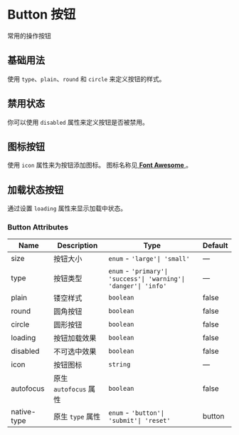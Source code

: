 # Button 按钮

常用的操作按钮

## 基础用法

使用 `type`、`plain`、`round` 和 `circle` 来定义按钮的样式。

<preview path="../demo/Button/Basic.vue" title="基础用法" description="Button 组件的基础用法"></preview>

## 禁用状态

你可以使用 `disabled` 属性来定义按钮是否被禁用。

<preview path="../demo/Button/Disable.vue" title="禁用状态" description="Button 组件的禁用状态"></preview>

## 图标按钮

使用 `icon` 属性来为按钮添加图标。 图标名称见<a href="https://fontawesome.com/search?o=r&m=free" title="图标按钮" target="_blank">&nbsp;<b>Font Awesome</b>&nbsp;</a>。

<preview path="../demo/Button/Icon.vue" title="按钮组件" description="Button 按钮组件"></preview>

## 加载状态按钮

通过设置 `loading` 属性来显示加载中状态。
<preview path="../demo/Button/Loading.vue" title="加载中状态" description="Button 组件的加载中状态"></preview>

### Button Attributes

| Name        | Description           | Type                                                             | Default |
| ----------- | --------------------- | ---------------------------------------------------------------- | ------- |
| size        | 按钮大小              | `enum` - `'large'\| 'small'`                                     | —       |
| type        | 按钮类型              | `enum` - `'primary'\| 'success'\| 'warning'\| 'danger'\| 'info'` | —       |
| plain       | 镂空样式              | `boolean`                                                        | false   |
| round       | 圆角按钮              | `boolean`                                                        | false   |
| circle      | 圆形按钮              | `boolean`                                                        | false   |
| loading     | 按钮加载效果          | `boolean`                                                        | false   |
| disabled    | 不可选中效果          | `boolean`                                                        | false   |
| icon        | 按钮图标              | `string`                                                         | —       |
| autofocus   | 原生 `autofocus` 属性 | `boolean`                                                        | false   |
| native-type | 原生 `type` 属性      | `enum` - `'button'\| 'submit'\| 'reset'`                         | button  |
